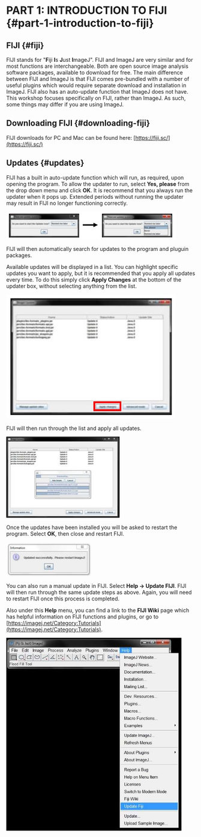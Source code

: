 # PART 1: INTRODUCTION TO FIJI {#part-1-introduction-to-fiji}

## FIJI {#fiji}

FIJI stands for "**F**iji **I**s **J**ust **I**mageJ". FIJI and ImageJ are very similar and for most functions are interchangeable. Both are open source image analysis software packages, available to download for free. The main difference between FIJI and ImageJ is that FIJI comes pre-bundled with a number of useful plugins which would require separate download and installation in ImageJ. FIJI also has an auto-update function that ImageJ does not have. This workshop focuses specifically on FIJI, rather than ImageJ. As such, some things may differ if you are using ImageJ.

## Downloading FIJI {#downloading-fiji}

FIJI downloads for PC and Mac can be found here: [https://fiji.sc/](https://fiji.sc/)

## Updates {#updates}

FIJI has a built in auto-update function which will run, as required, upon opening the program. To allow the updater to run, select **Yes, please** from the drop down menu and click **OK**. It is recommend that you always run the updater when it pops up. Extended periods without running the updater may result in FIJI no longer functioning correctly.

![](/assets/part1/auto_update.jpg)

FIJI will then automatically search for updates to the program and pluguin packages.

Available updates will be displayed in a list. You can highlight specific updates you want to apply, but it is recommended that you apply all updates every time. To do this simply click **Apply Changes** at the bottom of the updater box, without selecting anything from the list.

![](/assets/part1/auto_update_apply_changes.jpg)

FIJI will then run through the list and apply all updates.

![](/assets/part1/auto_update_applying_updates.jpg)

Once the updates have been installed you will be asked to restart the program. Select **OK**, then close and restart FIJI.

![](/assets/part1/auto_update_successful.jpg)

You can also run a manual update in FIJI. Select **Help -&gt; Update FIJI**. FIJI will then run through the same update steps as above. Again, you will need to restart FIJI once this process is completed.

Also under this **Help** menu, you can find a link to the **FIJI Wiki** page which has helpful information on FIJI functions and plugins, or go to [https://imagej.net/Category:Tutorials](https://imagej.net/Category:Tutorials).

![](/assets/part1/auto_update_menu.jpg)

